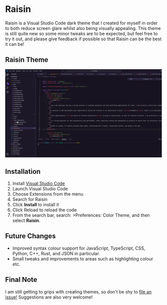 # Raisin 

Raisin is a Visual Studio Code dark theme that I created for myself in order to both reduce screen glare whilst also being visually appealing. This theme is still quite new so some minor tweaks are to be expected, but feel free to try it out, and please give feedback if possible so that Raisin can be the best it can be!  

## Raisin Theme

![image](https://raw.githubusercontent.com/HGlennon/Raisin/refs/heads/main/theme-example.png)

## Installation

1. Install [Visual Studio Code](https://code.visualstudio.com/)
2. Launch Visual Studio Code
3. Choose Extensions from the menu
4. Search for Raisin
5. Click <b>Install</b> to install it
6. Click Reload to reload the code
7. From the search bar, search: >Preferences: Color Theme, and then select <b>Raisin</b>.

## Future Changes

- Improved syntax colour support for JavaScript, TypeScript, CSS, Python, C++, Rust, and JSON in particular.
- Small tweaks and improvements to areas such as highlighting colour etc. 

## Final Note

I am still getting to grips with creating themes, so don't be shy to [file an issue!](https://github.com/HGlennon/Raisin/issues) Suggestions are also very welcome!
